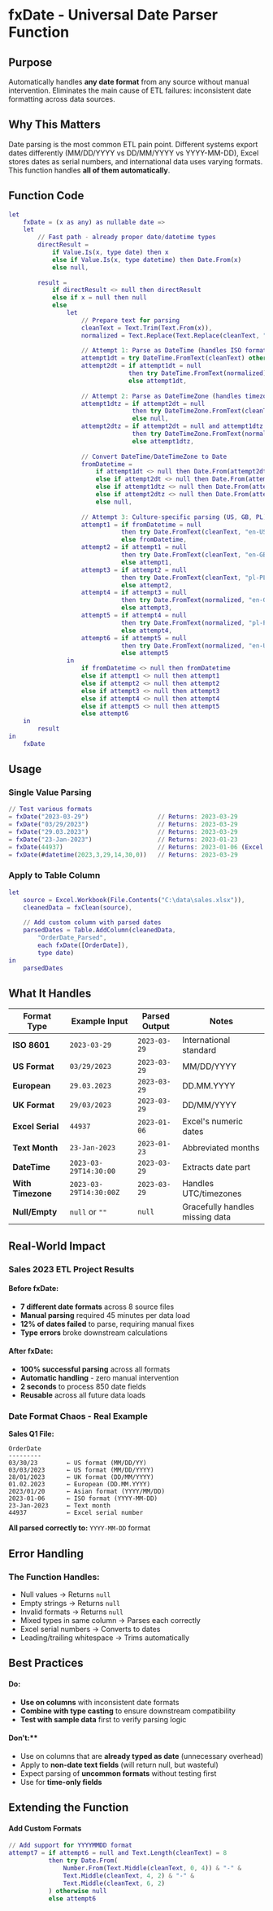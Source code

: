 # fxDate - Universal Date Parser Function

## Purpose
Automatically handles **any date format** from any source without manual intervention. Eliminates the main cause of ETL failures: inconsistent date formatting across data sources.

## Why This Matters
Date parsing is the most common ETL pain point. Different systems export dates differently (MM/DD/YYYY vs DD/MM/YYYY vs YYYY-MM-DD), Excel stores dates as serial numbers, and international data uses varying formats. This function handles **all of them automatically**.

## Function Code
```m
let
    fxDate = (x as any) as nullable date =>
    let
        // Fast path - already proper date/datetime types
        directResult =
            if Value.Is(x, type date) then x
            else if Value.Is(x, type datetime) then Date.From(x)
            else null,
            
        result =
            if directResult <> null then directResult
            else if x = null then null
            else
                let
                    // Prepare text for parsing
                    cleanText = Text.Trim(Text.From(x)),
                    normalized = Text.Replace(Text.Replace(cleanText, ".", "-"), "/", "-"),
                    
                    // Attempt 1: Parse as DateTime (handles ISO formats)
                    attempt1dt = try DateTime.FromText(cleanText) otherwise null,
                    attempt2dt = if attempt1dt = null 
                                 then try DateTime.FromText(normalized) otherwise null 
                                 else attempt1dt,
                    
                    // Attempt 2: Parse as DateTimeZone (handles timezone info)
                    attempt1dtz = if attempt2dt = null 
                                  then try DateTimeZone.FromText(cleanText) otherwise null 
                                  else null,
                    attempt2dtz = if attempt2dt = null and attempt1dtz = null 
                                  then try DateTimeZone.FromText(normalized) otherwise null 
                                  else attempt1dtz,
                    
                    // Convert DateTime/DateTimeZone to Date
                    fromDatetime =
                        if attempt1dt <> null then Date.From(attempt2dt)
                        else if attempt2dt <> null then Date.From(attempt2dt)
                        else if attempt1dtz <> null then Date.From(attempt1dtz)
                        else if attempt2dtz <> null then Date.From(attempt2dtz)
                        else null,
                    
                    // Attempt 3: Culture-specific parsing (US, GB, PL)
                    attempt1 = if fromDatetime = null 
                               then try Date.FromText(cleanText, "en-US") otherwise null 
                               else fromDatetime,
                    attempt2 = if attempt1 = null 
                               then try Date.FromText(cleanText, "en-GB") otherwise null 
                               else attempt1,
                    attempt3 = if attempt2 = null 
                               then try Date.FromText(cleanText, "pl-PL") otherwise null 
                               else attempt2,
                    attempt4 = if attempt3 = null 
                               then try Date.FromText(normalized, "en-GB") otherwise null 
                               else attempt3,
                    attempt5 = if attempt4 = null 
                               then try Date.FromText(normalized, "pl-PL") otherwise null 
                               else attempt4,
                    attempt6 = if attempt5 = null 
                               then try Date.FromText(normalized, "en-US") otherwise null 
                               else attempt5
                in
                    if fromDatetime <> null then fromDatetime
                    else if attempt1 <> null then attempt1
                    else if attempt2 <> null then attempt2
                    else if attempt3 <> null then attempt3
                    else if attempt4 <> null then attempt4
                    else if attempt5 <> null then attempt5
                    else attempt6
    in
        result
in
    fxDate
```

## Usage
### Single Value Parsing
```m
// Test various formats
= fxDate("2023-03-29")                   // Returns: 2023-03-29
= fxDate("03/29/2023")                   // Returns: 2023-03-29
= fxDate("29.03.2023")                   // Returns: 2023-03-29
= fxDate("23-Jan-2023")                  // Returns: 2023-01-23
= fxDate(44937)                          // Returns: 2023-01-06 (Excel serial)
= fxDate(#datetime(2023,3,29,14,30,0))   // Returns: 2023-03-29
```

### Apply to Table Column
```m
let
    source = Excel.Workbook(File.Contents("C:\data\sales.xlsx")),
    cleanedData = fxClean(source),
    
    // Add custom column with parsed dates
    parsedDates = Table.AddColumn(cleanedData, 
        "OrderDate_Parsed", 
        each fxDate([OrderDate]), 
        type date)
in
    parsedDates
```

## What It Handles

| Format Type | Example Input | Parsed Output | Notes |
|-------------|---------------|---------------|-------|
| **ISO 8601** | `2023-03-29` | `2023-03-29` | International standard |
| **US Format** | `03/29/2023` | `2023-03-29` | MM/DD/YYYY |
| **European** | `29.03.2023` | `2023-03-29` | DD.MM.YYYY |
| **UK Format** | `29/03/2023` | `2023-03-29` | DD/MM/YYYY |
| **Excel Serial** | `44937` | `2023-01-06` | Excel's numeric dates |
| **Text Month** | `23-Jan-2023` | `2023-01-23` | Abbreviated months |
| **DateTime** | `2023-03-29T14:30:00` | `2023-03-29` | Extracts date part |
| **With Timezone** | `2023-03-29T14:30:00Z` | `2023-03-29` | Handles UTC/timezones |
| **Null/Empty** | `null` or `""` | `null` | Gracefully handles missing data |

## Real-World Impact
### Sales 2023 ETL Project Results
#### Before fxDate:
- **7 different date formats** across 8 source files
- **Manual parsing** required 45 minutes per data load
- **12% of dates failed** to parse, requiring manual fixes
- **Type errors** broke downstream calculations
#### After fxDate:
- **100% successful parsing** across all formats
- **Automatic handling** - zero manual intervention
- **2 seconds** to process 850 date fields
- **Reusable** across all future data loads

### Date Format Chaos - Real Example
**Sales Q1 File:**
```
OrderDate
---------
03/30/23        ← US format (MM/DD/YY)
03/03/2023      ← US format (MM/DD/YYYY)
28/01/2023      ← UK format (DD/MM/YYYY)
01.02.2023      ← European (DD.MM.YYYY)
2023/01/20      ← Asian format (YYYY/MM/DD)
2023-01-06      ← ISO format (YYYY-MM-DD)
23-Jan-2023     ← Text month
44937           ← Excel serial number
```

**All parsed correctly to:** `YYYY-MM-DD` format 

## Error Handling
### The Function Handles:
- Null values → Returns `null`  
- Empty strings → Returns `null`  
- Invalid formats → Returns `null`  
- Mixed types in same column → Parses each correctly  
- Excel serial numbers → Converts to dates  
- Leading/trailing whitespace → Trims automatically  

## Best Practices
#### Do:
- **Use on columns** with inconsistent date formats
- **Combine with type casting** to ensure downstream compatibility
- **Test with sample data** first to verify parsing logic
#### Don't:**
- Use on columns that are **already typed as date** (unnecessary overhead)
- Apply to **non-date text fields** (will return null, but wasteful)
- Expect parsing of **uncommon formats** without testing first
- Use for **time-only fields**

## Extending the Function
#### Add Custom Formats
```m
// Add support for YYYYMMDD format
attempt7 = if attempt6 = null and Text.Length(cleanText) = 8
           then try Date.From(
               Number.From(Text.Middle(cleanText, 0, 4)) & "-" &
               Text.Middle(cleanText, 4, 2) & "-" &
               Text.Middle(cleanText, 6, 2)
           ) otherwise null
           else attempt6
```
